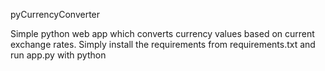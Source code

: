 pyCurrencyConverter

Simple python web app which converts currency values based on current exchange rates. Simply install the requirements from requirements.txt and run app.py with python
